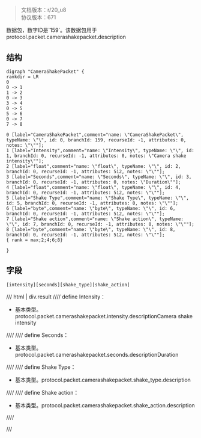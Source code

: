 # <!-- md:samp CameraShakePacket -->

> 文档版本：r/20_u8<br/>协议版本：671

<!-- md:samp CameraShakePacket -->数据包，数字ID是`159`。该数据包用于protocol.packet.camerashakepacket.description

## 结构

```viz
digraph "CameraShakePacket" {
rankdir = LR
0
0 -> 1
1 -> 2
0 -> 3
3 -> 4
0 -> 5
5 -> 6
0 -> 7
7 -> 8

0 [label="CameraShakePacket",comment="name: \"CameraShakePacket\", typeName: \"\", id: 0, branchId: 159, recurseId: -1, attributes: 0, notes: \"\""];
1 [label="Intensity",comment="name: \"Intensity\", typeName: \"\", id: 1, branchId: 0, recurseId: -1, attributes: 0, notes: \"Camera shake intensity\""];
2 [label="float",comment="name: \"float\", typeName: \"\", id: 2, branchId: 0, recurseId: -1, attributes: 512, notes: \"\""];
3 [label="Seconds",comment="name: \"Seconds\", typeName: \"\", id: 3, branchId: 0, recurseId: -1, attributes: 0, notes: \"Duration\""];
4 [label="float",comment="name: \"float\", typeName: \"\", id: 4, branchId: 0, recurseId: -1, attributes: 512, notes: \"\""];
5 [label="Shake Type",comment="name: \"Shake Type\", typeName: \"\", id: 5, branchId: 0, recurseId: -1, attributes: 0, notes: \"\""];
6 [label="byte",comment="name: \"byte\", typeName: \"\", id: 6, branchId: 0, recurseId: -1, attributes: 512, notes: \"\""];
7 [label="Shake action",comment="name: \"Shake action\", typeName: \"\", id: 7, branchId: 0, recurseId: -1, attributes: 0, notes: \"\""];
8 [label="byte",comment="name: \"byte\", typeName: \"\", id: 8, branchId: 0, recurseId: -1, attributes: 512, notes: \"\""];
{ rank = max;2;4;6;8}

}

```

## 字段

```title='CameraShakePacket'
[intensity][seconds][shake_type][shake_action]
```

/// html | div.result
//// define
Intensity：<!-- md:samp float -->

- 基本类型。protocol.packet.camerashakepacket.intensity.descriptionCamera shake intensity


////
//// define
Seconds：<!-- md:samp float -->

- 基本类型。protocol.packet.camerashakepacket.seconds.descriptionDuration


////
//// define
Shake Type：<!-- md:samp byte -->

- 基本类型。protocol.packet.camerashakepacket.shake_type.description


////
//// define
Shake action：<!-- md:samp byte -->

- 基本类型。protocol.packet.camerashakepacket.shake_action.description


////

///

